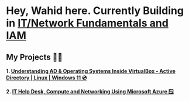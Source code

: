 <h1>Hey, Wahid here. Currently Building in <a href="https://linkedin.com/in/wahida01">IT/Network Fundamentals and IAM</a></h1>

<h2> My Projects 👨‍💻</h2>

<b>1. [Understanding AD & Operating Systems Inside VirtualBox - Active Directory | Linux | Windows 11 💿](https://github.com/cyberwahid01/Operating-Systems-With-VirtualBox)

<b>2. [IT Help Desk, Compute and Networking Using Microsoft Azure 🪟](https://github.com/cyberwahid01/Azure-Compute-and-Networking)
